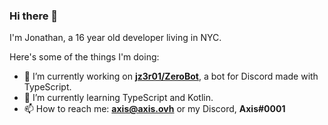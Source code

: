 ### Hi there 👋

I'm Jonathan, a 16 year old developer living in NYC.

Here's some of the things I'm doing:

- 🔭 I’m currently working on **[jz3r01/ZeroBot](https://github.com/jz3r01/ZeroBot)**, a bot for Discord made with TypeScript. 
- 🌱 I’m currently learning TypeScript and Kotlin.
- 📫 How to reach me: **axis@axis.ovh** or my Discord, **Axis#0001**
